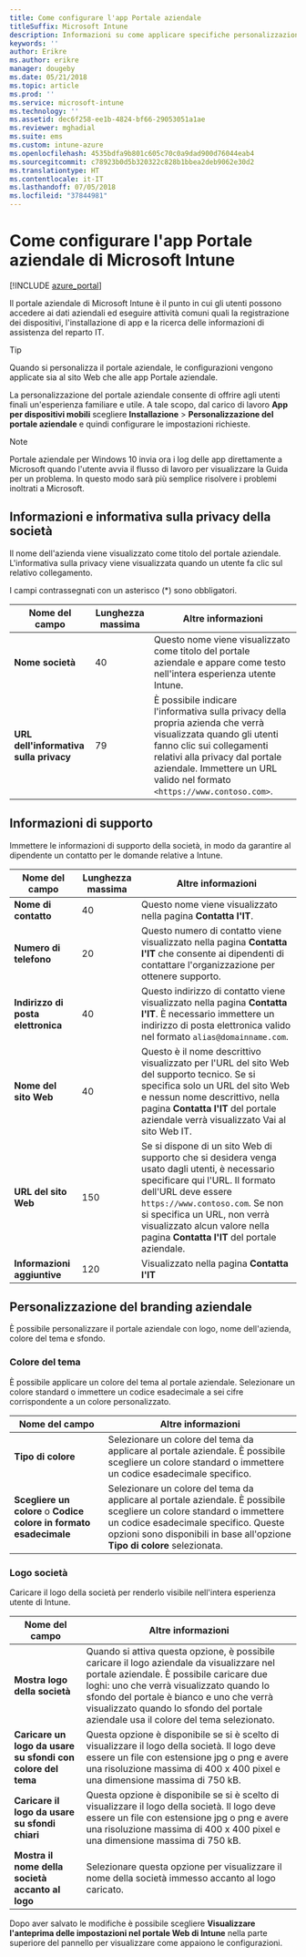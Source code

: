 ```yaml
---
title: Come configurare l'app Portale aziendale
titleSuffix: Microsoft Intune
description: Informazioni su come applicare specifiche personalizzazioni aziendali all'app Portale aziendale.
keywords: ''
author: Erikre
ms.author: erikre
manager: dougeby
ms.date: 05/21/2018
ms.topic: article
ms.prod: ''
ms.service: microsoft-intune
ms.technology: ''
ms.assetid: dec6f258-ee1b-4824-bf66-29053051a1ae
ms.reviewer: mghadial
ms.suite: ems
ms.custom: intune-azure
ms.openlocfilehash: 4535bdfa9b801c605c70c0a9dad900d76044eab4
ms.sourcegitcommit: c78923b0d5b320322c828b1bbea2deb9062e30d2
ms.translationtype: HT
ms.contentlocale: it-IT
ms.lasthandoff: 07/05/2018
ms.locfileid: "37844981"
---
```

# <a name="how-to-configure-the-microsoft-intune-company-portal-app"></a>Come configurare l'app Portale aziendale di Microsoft Intune

[!INCLUDE [azure_portal](./includes/azure_portal.md)]

Il portale aziendale di Microsoft Intune è il punto in cui gli utenti possono accedere ai dati aziendali ed eseguire attività comuni quali la registrazione dei dispositivi, l'installazione di app e la ricerca delle informazioni di assistenza del reparto IT.        

> [!Tip]        
> Quando si personalizza il portale aziendale, le configurazioni vengono applicate sia al sito Web che alle app Portale aziendale.       

La personalizzazione del portale aziendale consente di offrire agli utenti finali un'esperienza familiare e utile. A tale scopo, dal carico di lavoro **App per dispositivi mobili** scegliere **Installazione** > **Personalizzazione del portale aziendale** e quindi configurare le impostazioni richieste.  

> [!Note]       
> Portale aziendale per Windows 10 invia ora i log delle app direttamente a Microsoft quando l'utente avvia il flusso di lavoro per visualizzare la Guida per un problema. In questo modo sarà più semplice risolvere i problemi inoltrati a Microsoft.  

## <a name="company-information-and-privacy-statement"></a>Informazioni e informativa sulla privacy della società        
Il nome dell'azienda viene visualizzato come titolo del portale aziendale. L'informativa sulla privacy viene visualizzata quando un utente fa clic sul relativo collegamento.

I campi contrassegnati con un asterisco (*) sono obbligatori.       


| Nome del campo | Lunghezza massima | Altre informazioni |
|---|---|---|
|**Nome società**| 40 | Questo nome viene visualizzato come titolo del portale aziendale e appare come testo nell'intera esperienza utente Intune. |
| **URL dell'informativa sulla privacy** |     79     | È possibile indicare l'informativa sulla privacy della propria azienda che verrà visualizzata quando gli utenti fanno clic sui collegamenti relativi alla privacy dal portale aziendale. Immettere un URL valido nel formato `<https://www.contoso.com>`. |

## <a name="support-information"></a>Informazioni di supporto      
Immettere le informazioni di supporto della società, in modo da garantire al dipendente un contatto per le domande relative a Intune.       

|Nome del campo|Lunghezza massima|Altre informazioni|
|---|---|---|
|**Nome di contatto** | 40 | Questo nome viene visualizzato nella pagina **Contatta l'IT**. |
|**Numero di telefono** | 20 | Questo numero di contatto viene visualizzato nella pagina **Contatta l'IT** che consente ai dipendenti di contattare l'organizzazione per ottenere supporto. |
|**Indirizzo di posta elettronica**| 40 | Questo indirizzo di contatto viene visualizzato nella pagina **Contatta l'IT**. È necessario immettere un indirizzo di posta elettronica valido nel formato `alias@domainname.com`. |
|**Nome del sito Web**| 40 | Questo è il nome descrittivo visualizzato per l'URL del sito Web del supporto tecnico. Se si specifica solo un URL del sito Web e nessun nome descrittivo, nella pagina **Contatta l'IT** del portale aziendale verrà visualizzato Vai al sito Web IT. |
|**URL del sito Web**| 150 | Se si dispone di un sito Web di supporto che si desidera venga usato dagli utenti, è necessario specificare qui l'URL. Il formato dell'URL deve essere `https://www.contoso.com`. Se non si specifica un URL, non verrà visualizzato alcun valore nella pagina **Contatta l'IT** del portale aziendale. |
| **Informazioni aggiuntive**| 120 | Visualizzato nella pagina **Contatta l'IT** |


## <a name="company-branding-customization"></a>Personalizzazione del branding aziendale       
È possibile personalizzare il portale aziendale con logo, nome dell'azienda, colore del tema e sfondo.     

### <a name="theme-color"></a>Colore del tema
È possibile applicare un colore del tema al portale aziendale. Selezionare un colore standard o immettere un codice esadecimale a sei cifre corrispondente a un colore personalizzato.

|Nome del campo|Altre informazioni|
|---|---|
|**Tipo di colore**| Selezionare un colore del tema da applicare al portale aziendale. È possibile scegliere un colore standard o immettere un codice esadecimale specifico. |
|**Scegliere un colore** o **Codice colore in formato esadecimale**| Selezionare un colore del tema da applicare al portale aziendale. È possibile scegliere un colore standard o immettere un codice esadecimale specifico. Queste opzioni sono disponibili in base all'opzione **Tipo di colore** selezionata.  |

### <a name="company-logo"></a>Logo società
Caricare il logo della società per renderlo visibile nell'intera esperienza utente di Intune.

|Nome del campo|Altre informazioni|
|---|---|
|**Mostra logo della società**|Quando si attiva questa opzione, è possibile caricare il logo aziendale da visualizzare nel portale aziendale. È possibile caricare due loghi: uno che verrà visualizzato quando lo sfondo del portale è bianco e uno che verrà visualizzato quando lo sfondo del portale aziendale usa il colore del tema selezionato. |
|**Caricare un logo da usare su sfondi con colore del tema**| Questa opzione è disponibile se si è scelto di visualizzare il logo della società. Il logo deve essere un file con estensione jpg o png e avere una risoluzione massima di 400 x 400 pixel e una dimensione massima di 750 kB. |
|**Caricare il logo da usare su sfondi chiari**| Questa opzione è disponibile se si è scelto di visualizzare il logo della società. Il logo deve essere un file con estensione jpg o png e avere una risoluzione massima di 400 x 400 pixel e una dimensione massima di 750 kB. |
|**Mostra il nome della società accanto al logo**| Selezionare questa opzione per visualizzare il nome della società immesso accanto al logo caricato. |

Dopo aver salvato le modifiche è possibile scegliere **Visualizzare l'anteprima delle impostazioni nel portale Web di Intune** nella parte superiore del pannello per visualizzare come appaiono le configurazioni.
